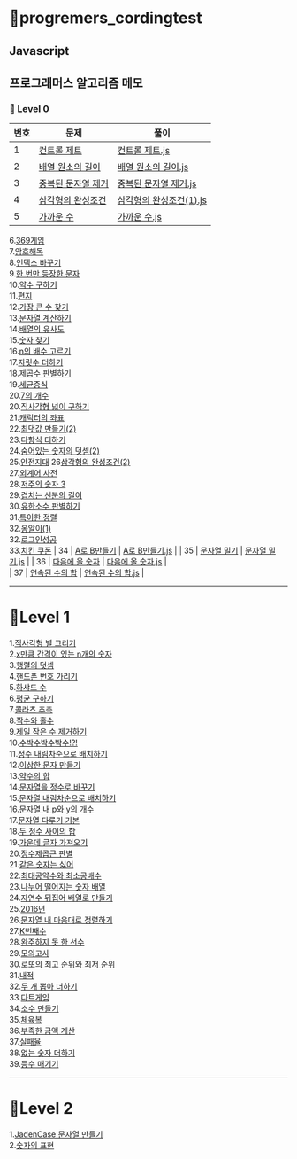 # 🎈progremers_cordingtest

## Javascript

## 프로그래머스 알고리즘 메모

### 🌱 Level 0

| 번호 | 문제                                                                                   | 풀이                                                                                                                         |
| ---- | -------------------------------------------------------------------------------------- | ---------------------------------------------------------------------------------------------------------------------------- |
| 1    | [컨트롤 제트](https://school.programmers.co.kr/learn/courses/30/lessons/120853)        | [컨트롤 제트.js](https://github.com/pomeranian91/progremers_cordingtest/blob/main/level0/controlZ.js)                        |
| 2    | [배열 원소의 길이](https://school.programmers.co.kr/learn/courses/30/lessons/120854)   | [배열 원소의 길이.js](https://github.com/pomeranian91/progremers_cordingtst/blob/main/level0/배열_원소의_길이.js)            |
| 3    | [중복된 문자열 제거](https://school.programmers.co.kr/learn/courses/30/lessons/120888) | [중복된 문자열 제거.js](https://github.com/pomeranian91/progremers_cordingtest/blob/main/level0/중복된_문자열_제거.js)       |
| 4    | [삼각형의 완성조건](https://school.programmers.co.kr/learn/courses/30/lessons/120889)  | [삼각형의 완성조건(1).js](<https://github.com/pomeranian91/progremers_cordingtest/blob/main/level0/삼각형의_완성조건(1).js>) |
| 5    | [가까운 수](https://school.programmers.co.kr/learn/courses/30/lessons/120890)          | [가까운 수.js](https://github.com/pomeranian91/progremers_cordingtest/blob/main/level0/가까운_수.js)                         |

6.[369게임](https://github.com/pomeranian91/progremers_cordingtest/blob/main/level0/game369.js)  
 7.[암호해독](https://github.com/pomeranian91/progremers_cordingtest/blob/main/level0/passwordCrack.js)  
 8.[인덱스 바꾸기](https://github.com/pomeranian91/progremers_cordingtest/blob/main/level0/replaceIndex.js)  
 9.[한 번만 등장한 문자](https://github.com/pomeranian91/progremers_cordingtest/blob/main/level0/indexOfSearch.js)  
 10.[약수 구하기](https://github.com/pomeranian91/progremers_cordingtest/blob/main/level0/factors.js)  
 11.[편지](https://github.com/pomeranian91/progremers_cordingtest/blob/main/level0/letter.js)  
 12.[가장 큰 수 찾기](https://github.com/pomeranian91/progremers_cordingtest/blob/main/level0/maxIndex.js)  
 13.[문자열 계산하기](https://github.com/pomeranian91/progremers_cordingtest/blob/main/level0/문자열_계산하기.js)  
 14.[배열의 유사도](https://github.com/pomeranian91/progremers_cordingtest/blob/main/level0/배열의_유사도.js)  
 15.[숫자 찾기](https://github.com/pomeranian91/progremers_cordingtest/blob/main/level0/숫자_찾기.js)  
 16.[n의 배수 고르기](https://github.com/pomeranian91/progremers_cordingtest/blob/main/level0/n의_배수_고르기.js)  
 17.[자릿수 더하기](https://github.com/pomeranian91/progremers_cordingtest/blob/main/level0/자릿수_더하기.js)  
 18.[제곱수 판별하기](https://github.com/pomeranian91/progremers_cordingtest/blob/main/level0/제곱수_판별하기.js)  
 19.[세균증식](https://github.com/pomeranian91/progremers_cordingtest/blob/main/level0/세균_증식.js)  
 20.[7의 개수](https://github.com/pomeranian91/progremers_cordingtest/blob/main/level0/7의_개수.js)  
 20.[직사각형 넓이 구하기](https://github.com/pomeranian91/progremers_cordingtest/blob/main/level0/직사각형_넓이_구하기.js)  
 21.[캐릭터의 좌표](https://github.com/pomeranian91/progremers_cordingtest/blob/main/level0/캐릭터의_좌표.js)  
 22.[최댓값 만들기(2)](<https://github.com/pomeranian91/progremers_cordingtest/blob/main/level0/최댓값_만들기(2).js>)  
 23.[다항식 더하기](https://github.com/pomeranian91/progremers_cordingtest/blob/main/level0/다항식_더하기.js)  
 24.[숨어있는 숫자의 덧셈(2)](<https://github.com/pomeranian91/progremers_cordingtest/blob/main/level0/숨어있는_숫자의_덧셈_(2).js>)  
 25.[안전지대](https://github.com/pomeranian91/progremers_cordingtest/blob/main/level0/안전지대.js)
26[삼각형의 완성조건(2)](<https://github.com/pomeranian91/progremers_cordingtest/blob/main/level0/삼각형의_완성조건(2).js>)  
 27.[외계어 사전](https://github.com/pomeranian91/progremers_cordingtest/blob/main/level0/외계어_사전.js)  
 28.[저주의 숫자 3](https://github.com/pomeranian91/progremers_cordingtest/blob/main/level0/저주의_숫자_3.js)  
 29.[겹치는 선분의 길이](https://github.com/pomeranian91/progremers_cordingtest/blob/main/level0/겹치는_선분의_길이.js)  
 30.[유한소수 판별하기](https://github.com/pomeranian91/progremers_cordingtest/blob/main/level0/유한소수_판별하기.js)  
 31.[특이한 정렬](https://github.com/pomeranian91/progremers_cordingtest/blob/main/level0/특이한_정렬.js)  
 32.[옹알이(1)](<https://github.com/pomeranian91/progremers_cordingtest/blob/main/level0/옹알이(1).js>)  
 32.[로그인성공](https://github.com/pomeranian91/progremers_cordingtest/blob/main/level0/로그인성공.js)  
 33.[치킨 쿠폰](https://github.com/pomeranian91/progremers_cordingtest/blob/main/level0/치킨_쿠폰.js)
| 34 | [A로 B만들기](https://school.programmers.co.kr/learn/courses/30/lessons/120886) | [A로 B만들기.js](https://github.com/pomeranian91/progremers_cordingtst/blob/main/level0/A로_B만들기.js) |
| 35 | [문자열 밀기](https://school.programmers.co.kr/learn/courses/30/lessons/120921) | [문자열 밀기.js](https://github.com/pomeranian91/progremers_cordingtst/blob/main/level0/문자열_밀기기.js) |
| 36 | [다음에 올 숫자](https://school.programmers.co.kr/learn/courses/30/lessons/120924) | [다음에 올 숫자.js](https://github.com/pomeranian91/progremers_cordingtst/blob/main/level0/다음에_올_숫자.js) |  
 | 37 | [연속된 수의 합](https://school.programmers.co.kr/learn/courses/30/lessons/120923) | [연속된 수의 합.js](https://github.com/pomeranian91/progremers_cordingtst/blob/main/level0/연속된_수의_합.js) |

---

# 📕Level 1

1.[직사각형 별 그리기](https://github.com/pomeranian91/progremers_cordingtest/blob/main/level1/writestars.js)  
2.[x만큼 간격이 있는 n개의 숫자](https://github.com/pomeranian91/progremers_cordingtest/blob/main/level1/addArray.js)  
3.[행렬의 덧셈](https://github.com/pomeranian91/progremers_cordingtest/blob/main/level1/plusRowcols.js)  
4.[핸드폰 번호 가리기](https://github.com/pomeranian91/progremers_cordingtest/blob/main/level1/blindPhoneNumber.js)  
5.[하샤드 수](https://github.com/pomeranian91/progremers_cordingtest/blob/main/level1/hashyad.js)  
6.[평균 구하기](https://github.com/pomeranian91/progremers_cordingtest/blob/main/level1/average.js)  
7.[콜라츠 추측](https://github.com/pomeranian91/progremers_cordingtest/blob/level1/collatz.js)  
8.[짝수와 홀수](https://github.com/pomeranian91/progremers_cordingtest/blob/main/level1/evenOdd.js)  
9.[제일 작은 수 제거하기](https://github.com/pomeranian91/progremers_cordingtest/blob/main/level1/evenOdd.js)  
10.[수박수박수박수!?!](https://github.com/pomeranian91/progremers_cordingtest/blob/main/level1/waterMelon.js)  
11.[정수 내림차순으로 배치하기](https://github.com/pomeranian91/progremers_cordingtest/blob/main/level1/numberArray.js)  
12.[이상한 문자 만들기](https://github.com/pomeranian91/progremers_cordingtest/blob/main/level1/weirdWord.js)  
13.[약수의 합](https://github.com/pomeranian91/progremers_cordingtest/blob/main/level1/measureSum.js)  
14.[문자열을 정수로 바꾸기](https://github.com/pomeranian91/progremers_cordingtest/blob/main/level1/numberChange.js)  
15.[문자열 내림차순으로 배치하기](https://github.com/pomeranian91/progremers_cordingtest/blob/main/level1/sortReverse.js)  
16.[문자열 내 p와 y의 개수](https://github.com/pomeranian91/progremers_cordingtest/blob/main/level1/countPnY.js)  
17.[문자열 다루기 기본](https://github.com/pomeranian91/progremers_cordingtest/blob/main/level1/strCare.js)  
18.[두 정수 사이의 합](https://github.com/pomeranian91/progremers_cordingtest/blob/main/level1/sumNumberBetween.js)  
19.[가운데 글자 가져오기](https://github.com/pomeranian91/progremers_cordingtest/blob/main/level1/betweenStr.js)  
20.[정수제곱근 판별](https://github.com/pomeranian91/progremers_cordingtest/blob/main/level1/intSqrt.js)  
21.[같은 숫자는 싫어](https://github.com/pomeranian91/progremers_cordingtest/blob/main/level1/dontLikeSameNum.js)  
22.[최대공약수와 최소공배수](https://github.com/pomeranian91/progremers_cordingtest/blob/main/level1/GDCLCM.js)  
23.[나누어 떨어지는 숫자 배열](https://github.com/pomeranian91/progremers_cordingtest/blob/main/level1/divisor.js)  
24.[자연수 뒤집어 배열로 만들기](https://github.com/pomeranian91/progremers_cordingtest/blob/main/level1/resverInt.js)  
25.[2016년](https://github.com/pomeranian91/progremers_cordingtest/blob/main/level1/2016.js)  
26.[문자열 내 마음대로 정렬하기](https://github.com/pomeranian91/progremers_cordingtest/blob/main/level1/strangeStrings.js)  
27.[K번째수](https://github.com/pomeranian91/progremers_cordingtest/blob/main/level1/KNumber.js)  
28.[완주하지 못 한 선수](https://github.com/pomeranian91/progremers_cordingtest/blob/main/level1/completionMaraton.js)  
29.[모의고사](https://github.com/pomeranian91/progremers_cordingtest/blob/main/level1/completionMaraton.js.js)  
30.[로또의 최고 순위와 최저 순위](https://github.com/pomeranian91/progremers_cordingtest/blob/main/level1/lottoMaxMin.js)  
31.[내적](https://github.com/pomeranian91/progremers_cordingtest/blob/main/level1/dotProduct.js)  
32.[두 개 뽑아 더하기](https://github.com/pomeranian91/progremers_cordingtest/blob/main/level1/selectTwo.js)  
33.[다트게임](https://github.com/pomeranian91/progremers_cordingtest/blob/main/level1/dartGame.js)  
34.[소수 만들기](https://github.com/pomeranian91/progremers_cordingtest/blob/main/level1/MakeZeroNum.js)  
35.[체육복](https://github.com/pomeranian91/progremers_cordingtest/blob/main/level1/weightCloth.js)  
36.[부족한 금액 계산](https://github.com/pomeranian91/progremers_cordingtest/blob/main/level1/failCash.js)  
37.[실패율](https://github.com/pomeranian91/progremers_cordingtest/blob/main/level1/failCash.js)  
38.[없는 숫자 더하기](https://github.com/pomeranian91/progremers_cordingtest/blob/main/level1/없는_숫자_더하기.js)  
39.[등수 매기기](https://github.com/pomeranian91/progremers_cordingtest/blob/main/level1/등수_매기기.js)

---

# 📕Level 2

1.[JadenCase 문자열 만들기](https://github.com/pomeranian91/progremers_cordingtest/blob/main/level2/JadenCase_문자열_만들기.js)  
2.[숫자의 표현](https://github.com/pomeranian91/progremers_cordingtest/blob/main/level2/숫자의_표현.js)
